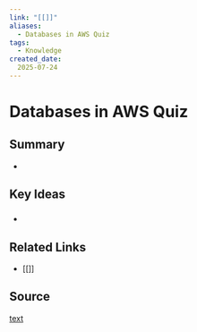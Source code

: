 ```yaml
---
link: "[[]]"
aliases: 
  - Databases in AWS Quiz
tags:
  - Knowledge
created_date:
  2025-07-24
---
```

# Databases in AWS Quiz
## Summary
- 

## Key Ideas
### 
- 

## Related Links
- [[]]

## Source
[text]()
